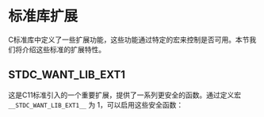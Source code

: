 # 标准库扩展

C标准库中定义了一些扩展功能，这些功能通过特定的宏来控制是否可用。本节我们将介绍这些标准的扩展特性。

## __STDC_WANT_LIB_EXT1__

这是C11标准引入的一个重要扩展，提供了一系列更安全的函数。通过定义宏 `__STDC_WANT_LIB_EXT1__` 为 1，可以启用这些安全函数：
